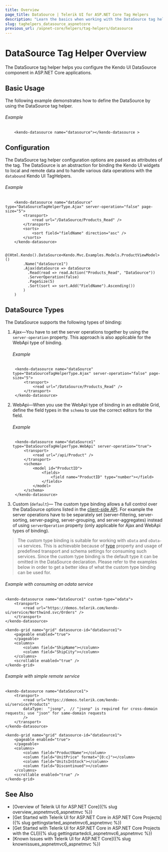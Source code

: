 ```yaml
---
title: Overview
page_title: DataSource | Telerik UI for ASP.NET Core Tag Helpers
description: "Learn the basics when working with the DataSource tag helper for ASP.NET Core (MVC 6 or ASP.NET Core MVC)."
slug: taghelpers_datasource_aspnetcore
previous_url: /aspnet-core/helpers/tag-helpers/datasource
---
```


# DataSource Tag Helper Overview

The DataSource tag helper helps you configure the Kendo UI DataSource component in ASP.NET Core applications.

## Basic Usage

The following example demonstrates how to define the DataSource by using the DataSource tag helper.

###### Example

        <kendo-datasource name="datasource"></kendo-datasource >

## Configuration

The DataSource tag helper configuration options are passed as attributes of the tag. The DataSource is an abstraction for binding the Kendo UI widgets to local and remote data and to handle various data operations with the `databound` Kendo UI TagHelpers.

###### Example

```tab-tagHelper
    <kendo-datasource name="dataSource" type="DataSourceTagHelperType.Ajax" server-operation="false" page-size="5">
        <transport>
            <read url="/DataSource/Products_Read" />
        </transport>
        <sorts>
            <sort field="fieldName" direction="asc" />
        </sorts>
    </kendo-datasource>
```
```tab-cshtml
    @(Html.Kendo().DataSource<Kendo.Mvc.Examples.Models.ProductViewModel>()
        .Name("dataSource1")
        .Ajax(dataSource => dataSource
          .Read(read => read.Action("Products_Read", "DataSource"))
          .ServerOperation(false)
          .PageSize(5)
          .Sort(sort => sort.Add("FieldName").Ascending())
        )
    )
```

## DataSource Types

The DataSource supports the following types of binding:

1. Ajax&mdash;You have to set the server operations together by using the `server-operation` property. This approach is also applicable for the WebApi type of binding.
    
    ###### Example

        <kendo-datasource name="dataSource" type="DataSourceTagHelperType.Ajax" server-operation="false" page-size="5">
            <transport>
                <read url="/DataSource/Products_Read" />
            </transport>
        </kendo-datasource>

2. WebApi&mdash;When you use the WebApi type of binding in an editable Grid, define the field types in the `schema` to use the correct editors for the field.

    ###### Example

        <kendo-datasource name="dataSource1" type="DataSourceTagHelperType.WebApi" server-operation="true">
            <transport>
                <read url="/api/Product" />
            </transport>
            <schema>
                <model id="ProductID">
                    <fields>
                        <field name="ProductID" type="number"></field>
                    </fields>
                </model>
            </schema>
        </kendo-datasource>

3. Custom (`default`)&mdash; The custom type binding allows a full control over the DataSource options listed in the  [client-side API](http://docs.telerik.com/kendo-ui/api/javascript/data/datasource). For example the server operations have to be separately set (server-filtering, server-sorting, server-paging, server-grouping, and server-aggregates) instead of using `serverOperation` property (only applicable for Ajax and WebApi types of binding). 
> The custom type binding is suitable for working with `oData` and `oData-v4` services. This is achievable because of [type](https://docs.telerik.com/kendo-ui/api/javascript/data/datasource/configuration/type) property and usage of predefined transport and schema settings for consuming such services. Since the custom type binding is the default type it can be omitted in the DataSource declaration. Please refer to the examples below in order to get a better idea of what the custom type binding can be used for.

###### Example with consuming an odata service 

	<kendo-datasource name="dataSource1" custom-type="odata">
	    <transport>
	        <read url="https://demos.telerik.com/kendo-ui/service/Northwind.svc/Orders" />
	    </transport>
	</kendo-datasource>

	<kendo-grid name="grid" datasource-id="dataSource1">
	    <pageable enabled="true">
	    </pageable>
	    <columns>
	        <column field="ShipName"></column>
	        <column field="ShipCity"></column>
	    </columns>
	    <scrollable enabled="true" />
	</kendo-grid>

###### Example with simple remote service

	<kendo-datasource name="dataSource1">
	    <transport>
	        <read url="https://demos.telerik.com/kendo-ui/service/Products" 
	        dataType:  "jsonp",  // "jsonp" is required for cross-domain requests; use "json" for same-domain requests 
	        />
	    </transport>
	</kendo-datasource>

	<kendo-grid name="grid" datasource-id="dataSource1">
	    <pageable enabled="true">
	    </pageable>
	    <columns>
	        <column field="ProductName"></column>
	        <column field="UnitPrice" format="{0:c}"></column>
	        <column field="UnitsInStock"></column>
	        <column field="Discontinued"></column>
	    </columns>
	    <scrollable enabled="true" />
	</kendo-grid> 


## See Also

* [Overview of Telerik UI for ASP.NET Core]({% slug overview_aspnetmvc6_aspnetmvc %})
* [Get Started with Telerik UI for ASP.NET Core in ASP.NET Core Projects]({% slug gettingstarted_aspnetmvc6_aspnetmvc %})
* [Get Started with Telerik UI for ASP.NET Core in ASP.NET Core Projects with the CLI]({% slug gettingstartedcli_aspnetmvc6_aspnetmvc %})
* [Known Issues with Telerik UI for ASP.NET Core]({% slug knownissues_aspnetmvc6_aspnetmvc %})

